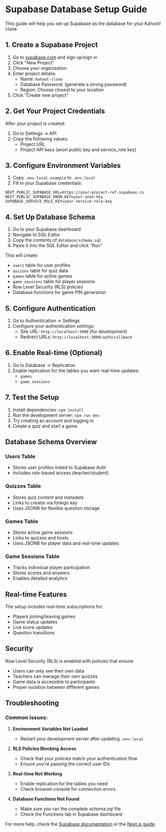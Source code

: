 # Supabase Database Setup Guide

This guide will help you set up Supabase as the database for your Kahoot! clone.

## 1. Create a Supabase Project

1. Go to [supabase.com](https://supabase.com) and sign up/sign in
2. Click "New Project"
3. Choose your organization
4. Enter project details:
   - Name: `kahoot-clone`
   - Database Password: (generate a strong password)
   - Region: Choose closest to your location
5. Click "Create new project"

## 2. Get Your Project Credentials

After your project is created:

1. Go to Settings → API
2. Copy the following values:
   - Project URL
   - Project API keys (anon public key and service_role key)

## 3. Configure Environment Variables

1. Copy `.env.local.example` to `.env.local`
2. Fill in your Supabase credentials:

```env
NEXT_PUBLIC_SUPABASE_URL=https://your-project-ref.supabase.co
NEXT_PUBLIC_SUPABASE_ANON_KEY=your-anon-key
SUPABASE_SERVICE_ROLE_KEY=your-service-role-key
```

## 4. Set Up Database Schema

1. Go to your Supabase dashboard
2. Navigate to SQL Editor
3. Copy the contents of `database/schema.sql`
4. Paste it into the SQL Editor and click "Run"

This will create:
- `users` table for user profiles
- `quizzes` table for quiz data
- `games` table for active games
- `game_sessions` table for player sessions
- Row Level Security (RLS) policies
- Database functions for game PIN generation

## 5. Configure Authentication

1. Go to Authentication → Settings
2. Configure your authentication settings:
   - Site URL: `http://localhost:3000` (for development)
   - Redirect URLs: `http://localhost:3000/auth/callback`

## 6. Enable Real-time (Optional)

1. Go to Database → Replication
2. Enable replication for the tables you want real-time updates:
   - `games`
   - `game_sessions`

## 7. Test the Setup

1. Install dependencies: `npm install`
2. Run the development server: `npm run dev`
3. Try creating an account and logging in
4. Create a quiz and start a game

## Database Schema Overview

### Users Table
- Stores user profiles linked to Supabase Auth
- Includes role-based access (teacher/student)

### Quizzes Table
- Stores quiz content and metadata
- Links to creator via foreign key
- Uses JSONB for flexible question storage

### Games Table
- Stores active game sessions
- Links to quizzes and hosts
- Uses JSONB for player data and real-time updates

### Game Sessions Table
- Tracks individual player participation
- Stores scores and answers
- Enables detailed analytics

## Real-time Features

The setup includes real-time subscriptions for:
- Players joining/leaving games
- Game status updates
- Live score updates
- Question transitions

## Security

Row Level Security (RLS) is enabled with policies that ensure:
- Users can only see their own data
- Teachers can manage their own quizzes
- Game data is accessible to participants
- Proper isolation between different games

## Troubleshooting

### Common Issues:

1. **Environment Variables Not Loaded**
   - Restart your development server after updating `.env.local`

2. **RLS Policies Blocking Access**
   - Check that your policies match your authentication flow
   - Ensure you're passing the correct user IDs

3. **Real-time Not Working**
   - Enable replication for the tables you need
   - Check browser console for connection errors

4. **Database Functions Not Found**
   - Make sure you ran the complete schema.sql file
   - Check the Functions tab in Supabase dashboard

For more help, check the [Supabase documentation](https://supabase.com/docs) or the [Next.js guide](https://supabase.com/docs/guides/getting-started/quickstarts/nextjs).